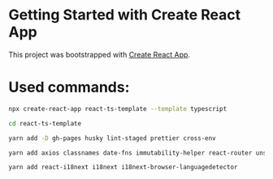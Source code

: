 # Getting Started with Create React App

This project was bootstrapped with [Create React App](https://github.com/facebook/create-react-app).

# Used commands:

```zsh
npx create-react-app react-ts-template --template typescript

cd react-ts-template

yarn add -D gh-pages husky lint-staged prettier cross-env

yarn add axios classnames date-fns immutability-helper react-router unstated-next

yarn add react-i18next i18next i18next-browser-languagedetector